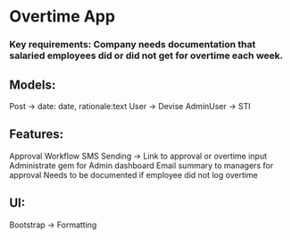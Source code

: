 # Overtime App

### Key requirements: Company needs documentation that salaried employees did or did not get for overtime each week.

## Models:
Post -> date: date, rationale:text
User -> Devise
AdminUser -> STI

## Features:
Approval Workflow
SMS Sending -> Link to approval or overtime input
Administrate gem for Admin dashboard
Email summary to managers for approval
Needs to be documented if employee did not log  overtime


## UI: 
Bootstrap -> Formatting